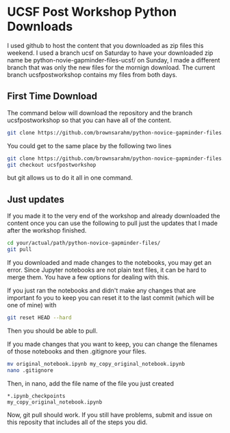 # UCSF Post Workshop Python Downloads

I used github to host the content that you downloaded as zip files this weekend. I used a branch ucsf on Saturday to have your downloaded zip name be python-novie-gapminder-files-ucsf/ on Sunday, I made a different branch that was only the new files for the mornign download.  The current branch ucsfpostworkshop contains my files from both days. 

## First Time Download

The command below will download the repository and the branch ucsfpostworkshop so that you can have all of the content. 

```bash
git clone https://github.com/brownsarahm/python-novice-gapminder-files.git --branch ucsfpostworkshop
```

You could get to the same place by the following two lines
```bash
git clone https://github.com/brownsarahm/python-novice-gapminder-files.git
git checkout ucsfpostworkshop
```

but git allows us to do it all in one command. 

## Just updates

If you made it to the very end of the workshop and already downloaded the content once you can use the following to pull just the updates that I made after the workshop finished. 

```bash
cd your/actual/path/python-novice-gapminder-files/
git pull
```

If you downloaded and made changes to the notebooks, you may get an error.  Since Jupyter notebooks are not plain text files, it can be hard to merge them. You have a few options for dealing with this.  

If you just ran the notebooks and didn't make any changes that are important fo you to keep you can reset it to the last commit (which will be one of mine) with

```bash
git reset HEAD --hard
```

Then you should be able to pull.

If you made changes that you want to keep, you can change the filenames of those notebooks and then .gitignore your files.

```bash
mv original_notebook.ipynb my_copy_original_notebook.ipynb
nano .gitignore
```

Then, in nano, add the file name of the file you just created
```
*.ipynb_checkpoints
my_copy_original_notebook.ipynb
```
Now, git pull should work. If you still have problems, submit and issue on this reposity that includes all of the steps you did. 





